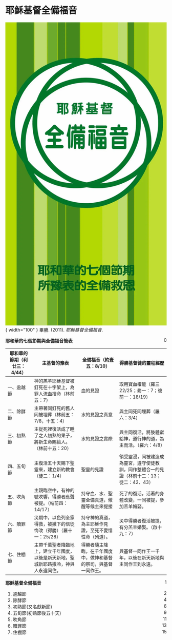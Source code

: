 # 耶穌基督全備福音
![](../images/cover/耶穌基督全備福音.webp){ width="100" }
畢勝. (2011). *耶穌基督全備福音*.

**耶和華的七個節期與全備福音簡表** <span style="float: right;">0</span>

| 耶和華的節期（利廿三：4/44） | 主基督的豫表 | 全備福音（約壹五：8/10） | 得勝基督徒的靈程經歷 |
| --- | --- | --- | --- |
| 一、逾越節 | 神的羔羊耶穌基督被釘死在十字架上，為罪人流血捨命（林前五：7） | 血的見證 | 取用寶血權能（羅三22/25；弗一：7；彼前一：18/19） |
| 二、除酵節 | 主帶著同釘死的舊人同被埋葬（林前五：7/8，十五：4） | 水的見證之真意 | 與主同死同埋葬（羅六：3/4） |
| 三、初熟節 | 主從死裡復活成了睡了之人初熟的果子，將新生命賜給人。（林前十五：20） | 水的見證之實際 | 與主同復活，將肢體獻給神，遵行神的道，為主而活。（羅六：4/8） |
| 四、五旬節 | 主復活五十天賜下聖靈來，建立新約教會（徒二：1/4） | 聖靈的見證 | 領受靈浸，同被建造成為靈宮，遵守使徒教訓，同作整體合一的見證（林前十二：13；徒二：42、43） |
| 五、吹角節 | 主親臨空中，有神的號吹響，得勝者應聲被提。（帖前四：14/17） | 持守血、水、聖靈全備真道，儆醒等候主來提接 | 死了的復活，活著的身體改變，一同被提，參加羔羊婚娶。 |
| 六、贖罪節 | 災期中，以色列全家得救，被撇下的信徒悔改（得勝）（羅十一：25/28） | 持守神的真道，為主耶穌作見證，至死不愛惜性命（殉道）。 | 災中得勝者復活被提，有分羔羊婚娶。（啟十九：7） |
| 七、住棚節 | 主帶千萬聖者降臨地上，建立千年國度，以後是新天新地，聖城新耶路撒冷，神與人永遠同住。 | 得勝者隨主降臨，在千年國度中，做神和基督的祭司，與基督一同作王。 | 與基督一同作王一千年，以後在新天新地與主同作王到永遠。 |

**耶穌基督全備福音** <span style="float: right;">1</span>

1. 逾越節 <span style="float: right;">2</span>
1. 除酵節 <span style="float: right;">4</span>
1. 初熟節(又名獻新節) <span style="float: right;">6</span>
1. 五旬節(初熟節後五十天) <span style="float: right;">9</span>
1. 吹角節 <span style="float: right;">11</span> 
1. 贖罪節 <span style="float: right;">13</span>
1. 住棚節 <span style="float: right;">15</span>